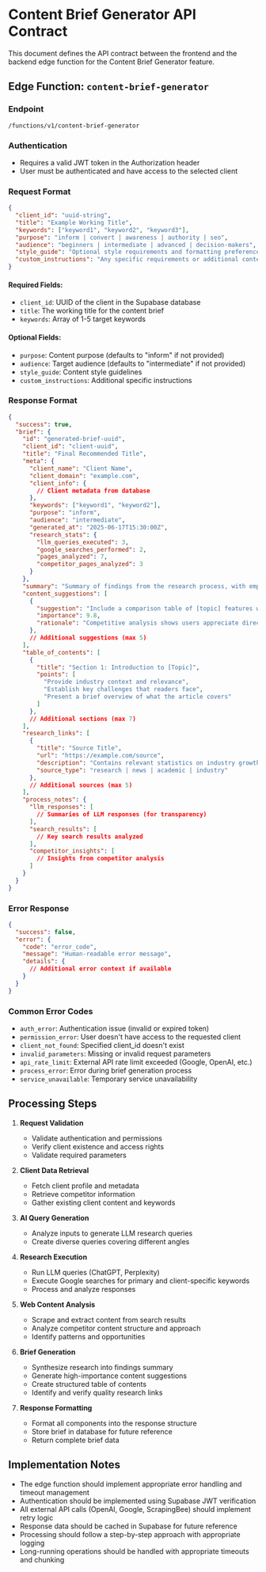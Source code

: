 # Content Brief Generator API Contract

This document defines the API contract between the frontend and the backend edge function for the Content Brief Generator feature.

## Edge Function: `content-brief-generator`

### Endpoint
```
/functions/v1/content-brief-generator
```

### Authentication
- Requires a valid JWT token in the Authorization header
- User must be authenticated and have access to the selected client

### Request Format

```json
{
  "client_id": "uuid-string",
  "title": "Example Working Title",
  "keywords": ["keyword1", "keyword2", "keyword3"],
  "purpose": "inform | convert | awareness | authority | seo",
  "audience": "beginners | intermediate | advanced | decision-makers",
  "style_guide": "Optional style requirements and formatting preferences",
  "custom_instructions": "Any specific requirements or additional context"
}
```

#### Required Fields:
- `client_id`: UUID of the client in the Supabase database
- `title`: The working title for the content brief
- `keywords`: Array of 1-5 target keywords

#### Optional Fields:
- `purpose`: Content purpose (defaults to "inform" if not provided)
- `audience`: Target audience (defaults to "intermediate" if not provided)
- `style_guide`: Content style guidelines
- `custom_instructions`: Additional specific instructions

### Response Format

```json
{
  "success": true,
  "brief": {
    "id": "generated-brief-uuid",
    "client_id": "client-uuid",
    "title": "Final Recommended Title",
    "meta": {
      "client_name": "Client Name",
      "client_domain": "example.com",
      "client_info": { 
        // Client metadata from database
      },
      "keywords": ["keyword1", "keyword2"],
      "purpose": "inform",
      "audience": "intermediate",
      "generated_at": "2025-06-17T15:30:00Z",
      "research_stats": {
        "llm_queries_executed": 3,
        "google_searches_performed": 2,
        "pages_analyzed": 7,
        "competitor_pages_analyzed": 3
      }
    },
    "summary": "Summary of findings from the research process, with emphasis on competitor domains and content approach.",
    "content_suggestions": [
      {
        "suggestion": "Include a comparison table of [topic] features with competitors",
        "importance": 9.8,
        "rationale": "Competitive analysis shows users appreciate direct feature comparisons"
      },
      // Additional suggestions (max 5)
    ],
    "table_of_contents": [
      {
        "title": "Section 1: Introduction to [Topic]",
        "points": [
          "Provide industry context and relevance",
          "Establish key challenges that readers face",
          "Present a brief overview of what the article covers"
        ]
      },
      // Additional sections (max 7)
    ],
    "research_links": [
      {
        "title": "Source Title",
        "url": "https://example.com/source",
        "description": "Contains relevant statistics on industry growth",
        "source_type": "research | news | academic | industry"
      },
      // Additional sources (max 5)
    ],
    "process_notes": {
      "llm_responses": [
        // Summaries of LLM responses (for transparency)
      ],
      "search_results": [
        // Key search results analyzed
      ],
      "competitor_insights": [
        // Insights from competitor analysis
      ]
    }
  }
}
```

### Error Response

```json
{
  "success": false,
  "error": {
    "code": "error_code",
    "message": "Human-readable error message",
    "details": {
      // Additional error context if available
    }
  }
}
```

### Common Error Codes

- `auth_error`: Authentication issue (invalid or expired token)
- `permission_error`: User doesn't have access to the requested client
- `client_not_found`: Specified client_id doesn't exist
- `invalid_parameters`: Missing or invalid request parameters
- `api_rate_limit`: External API rate limit exceeded (Google, OpenAI, etc.)
- `process_error`: Error during brief generation process
- `service_unavailable`: Temporary service unavailability

## Processing Steps

1. **Request Validation**
   - Validate authentication and permissions
   - Verify client existence and access rights
   - Validate required parameters

2. **Client Data Retrieval**
   - Fetch client profile and metadata
   - Retrieve competitor information
   - Gather existing client content and keywords

3. **AI Query Generation**
   - Analyze inputs to generate LLM research queries
   - Create diverse queries covering different angles

4. **Research Execution**
   - Run LLM queries (ChatGPT, Perplexity)
   - Execute Google searches for primary and client-specific keywords
   - Process and analyze responses

5. **Web Content Analysis**
   - Scrape and extract content from search results
   - Analyze competitor content structure and approach
   - Identify patterns and opportunities

6. **Brief Generation**
   - Synthesize research into findings summary
   - Generate high-importance content suggestions
   - Create structured table of contents
   - Identify and verify quality research links

7. **Response Formatting**
   - Format all components into the response structure
   - Store brief in database for future reference
   - Return complete brief data

## Implementation Notes

- The edge function should implement appropriate error handling and timeout management
- Authentication should be implemented using Supabase JWT verification
- All external API calls (OpenAI, Google, ScrapingBee) should implement retry logic
- Response data should be cached in Supabase for future reference
- Processing should follow a step-by-step approach with appropriate logging
- Long-running operations should be handled with appropriate timeouts and chunking